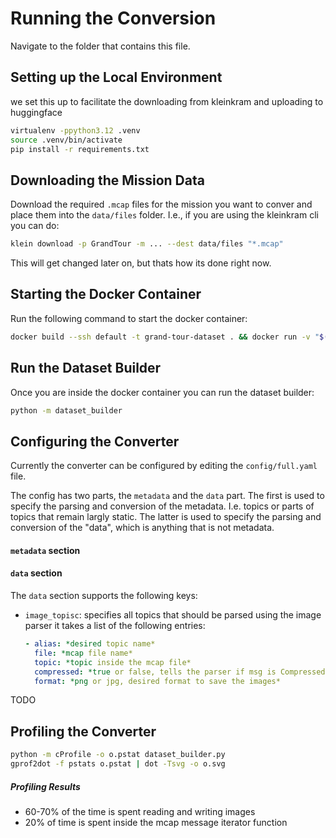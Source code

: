 # Running the Conversion

Navigate to the folder that contains this file.

## Setting up the Local Environment

we set this up to facilitate the downloading from kleinkram and uploading to huggingface

```bash
virtualenv -ppython3.12 .venv
source .venv/bin/activate
pip install -r requirements.txt
```

## Downloading the Mission Data

Download the required `.mcap` files for the mission you want to conver and place them into the `data/files` folder.
I.e., if you are using the kleinkram cli you can do:

```bash
klein download -p GrandTour -m ... --dest data/files "*.mcap"
```

This will get changed later on, but thats how its done right now.

## Starting the Docker Container

Run the following command to start the docker container:

```bash
docker build --ssh default -t grand-tour-dataset . && docker run -v "$(pwd):/app" --rm -it grand-tour-dataset
```

## Run the Dataset Builder

Once you are inside the docker container you can run the dataset builder:

```bash
python -m dataset_builder
```

## Configuring the Converter

Currently the converter can be configured by editing the `config/full.yaml` file.

The config has two parts, the `metadata` and the `data` part.
The first is used to specify the parsing and conversion of the metadata.
I.e. topics or parts of topics that remain largly static.
The latter is used to specify the parsing and conversion of the "data", which is anything that is not metadata.

#### `metadata` section

#### `data` section

The `data` section supports the following keys:

- `image_topisc`: specifies all topics that should be parsed using the image parser it takes a list of the following entries:

  ```yaml
  - alias: *desired topic name*
    file: *mcap file name*
    topic: *topic inside the mcap file*
    compressed: *true or false, tells the parser if msg is CompressedImage or Image*
    format: *png or jpg, desired format to save the images*
  ```

TODO

## Profiling the Converter

```bash
python -m cProfile -o o.pstat dataset_builder.py
gprof2dot -f pstats o.pstat | dot -Tsvg -o o.svg
```

##### Profiling Results

- 60-70% of the time is spent reading and writing images
- 20% of time is spent inside the mcap message iterator function
